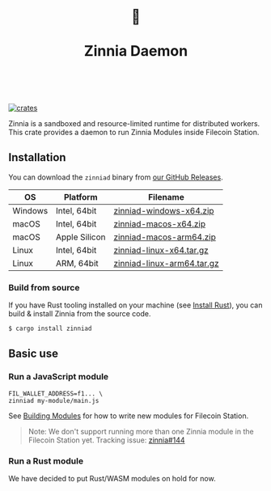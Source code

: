 <h1 align="center">
	<br>
	 🌼
	<br>
	<br>
	Zinnia Daemon
	<br>
	<br>
	<br>
</h1>

[![crates](https://img.shields.io/crates/v/zinnia.svg)](https://crates.io/crates/zinnia)

Zinnia is a sandboxed and resource-limited runtime for distributed workers. This crate provides a
daemon to run Zinnia Modules inside Filecoin Station.

## Installation

You can download the `zinniad` binary from
[our GitHub Releases](https://github.com/filecoin-station/zinnia/releases/latest).

| OS      | Platform      | Filename                                                                                                                     |
| ------- | ------------- | ---------------------------------------------------------------------------------------------------------------------------- |
| Windows | Intel, 64bit  | [zinniad-windows-x64.zip](https://github.com/filecoin-station/zinnia/releases/latest/download/zinniad-windows-x64.zip)       |
| macOS   | Intel, 64bit  | [zinniad-macos-x64.zip](https://github.com/filecoin-station/zinnia/releases/latest/download/zinniad-macos-x64.zip)           |
| macOS   | Apple Silicon | [zinniad-macos-arm64.zip](https://github.com/filecoin-station/zinnia/releases/latest/download/zinniad-macos-arm64.zip)       |
| Linux   | Intel, 64bit  | [zinniad-linux-x64.tar.gz](https://github.com/filecoin-station/zinnia/releases/latest/download/zinniad-linux-x64.tar.gz)     |
| Linux   | ARM, 64bit    | [zinniad-linux-arm64.tar.gz](https://github.com/filecoin-station/zinnia/releases/latest/download/zinniad-linux-arm64.tar.gz) |

### Build from source

If you have Rust tooling installed on your machine (see
[Install Rust](https://www.rust-lang.org/tools/install)), you can build & install Zinnia from the
source code.

```sh
$ cargo install zinniad
```

## Basic use

### Run a JavaScript module

```
FIL_WALLET_ADDRESS=f1... \
zinniad my-module/main.js
```

See [Building Modules](./docs/building-modules.md) for how to write new modules for Filecoin
Station.

> Note: We don't support running more than one Zinnia module in the Filecoin Station yet. Tracking
> issue: [zinnia#144](https://github.com/filecoin-station/zinnia/issues/144)

### Run a Rust module

We have decided to put Rust/WASM modules on hold for now.
